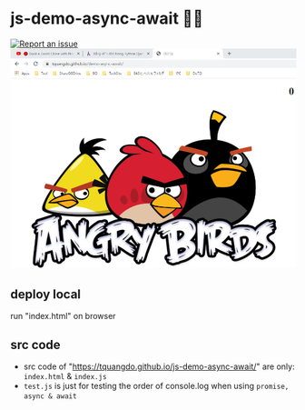 # js-demo-async-await 🧨🚀

[![Report an issue](https://img.shields.io/badge/Support-Issues-green)](https://github.com/tquangdo/js-demo-async-await/issues/new)
![demo](demo.png)

## deploy local
run "index.html" on browser

## src code
- src code of "https://tquangdo.github.io/js-demo-async-await/" are only: `index.html` & `index.js`
- `test.js` is just for testing the order of console.log when using `promise, async & await`
